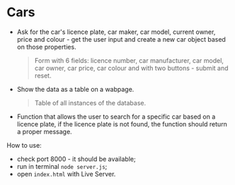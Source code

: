 # Cars
- Ask for the car's licence plate, car maker, car model, current owner, price and colour - get the user input and create a new car object based on those properties.
  > Form with 6 fields: licence number, car manufacturer, car model, car owner, car price, car colour and with two buttons - submit and reset.
- Show the data as a table on a wabpage.
  > Table of all instances of the database.
- Function that allows the user to search for a specific car based on a licence plate, if the licence plate is not found, the function should return a proper message.

How to use:
- check port 8000 - it should be available;
- run in terminal `node server.js`;
- open `index.html` with Live Server.